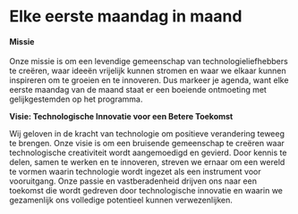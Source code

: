 # Elke eerste maandag in maand

#### Missie

Onze missie is om een levendige gemeenschap van technologieliefhebbers te creëren, waar ideeën vrijelijk kunnen stromen en waar we elkaar kunnen inspireren om te groeien en te innoveren. Dus markeer je agenda, want elke eerste maandag van de maand staat er een boeiende ontmoeting met gelijkgestemden op het programma.



**Visie: Technologische Innovatie voor een Betere Toekomst**

Wij geloven in de kracht van technologie om positieve verandering teweeg te brengen. Onze visie is om een bruisende gemeenschap te creëren waar technologische creativiteit wordt aangemoedigd en gevierd. Door kennis te delen, samen te werken en te innoveren, streven we ernaar om een wereld te vormen waarin technologie wordt ingezet als een instrument voor vooruitgang. Onze passie en vastberadenheid drijven ons naar een toekomst die wordt gedreven door technologische innovatie en waarin we gezamenlijk ons volledige potentieel kunnen verwezenlijken.
